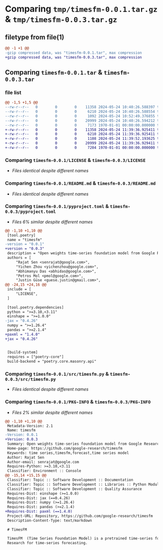 # Comparing `tmp/timesfm-0.0.1.tar.gz` & `tmp/timesfm-0.0.3.tar.gz`

## filetype from file(1)

```diff
@@ -1 +1 @@
-gzip compressed data, was "timesfm-0.0.1.tar", max compression
+gzip compressed data, was "timesfm-0.0.3.tar", max compression
```

## Comparing `timesfm-0.0.1.tar` & `timesfm-0.0.3.tar`

### file list

```diff
@@ -1,5 +1,5 @@
--rw-r--r--   0        0        0    11358 2024-05-24 10:40:26.588397 timesfm-0.0.1/LICENSE
--rw-r--r--   0        0        0     6210 2024-05-24 10:40:26.588554 timesfm-0.0.1/README.md
--rw-r--r--   0        0        0     1092 2024-05-24 10:52:49.376855 timesfm-0.0.1/pyproject.toml
--rw-r--r--   0        0        0    20999 2024-05-24 10:40:26.594212 timesfm-0.0.1/src/timesfm.py
--rw-r--r--   0        0        0     7173 1970-01-01 00:00:00.000000 timesfm-0.0.1/PKG-INFO
+-rw-r--r--   0        0        0    11358 2024-05-24 11:39:36.925411 timesfm-0.0.3/LICENSE
+-rw-r--r--   0        0        0     6210 2024-05-24 11:39:36.925411 timesfm-0.0.3/README.md
+-rw-r--r--   0        0        0     1108 2024-05-24 11:39:52.193625 timesfm-0.0.3/pyproject.toml
+-rw-r--r--   0        0        0    20999 2024-05-24 11:39:36.929411 timesfm-0.0.3/src/timesfm.py
+-rw-r--r--   0        0        0     7204 1970-01-01 00:00:00.000000 timesfm-0.0.3/PKG-INFO
```

### Comparing `timesfm-0.0.1/LICENSE` & `timesfm-0.0.3/LICENSE`

 * *Files identical despite different names*

### Comparing `timesfm-0.0.1/README.md` & `timesfm-0.0.3/README.md`

 * *Files identical despite different names*

### Comparing `timesfm-0.0.1/pyproject.toml` & `timesfm-0.0.3/pyproject.toml`

 * *Files 6% similar despite different names*

```diff
@@ -1,10 +1,10 @@
 [tool.poetry]
 name = "timesfm"
-version = "0.0.1"
+version = "0.0.3"
 description = "Open weights time-series foundation model from Google Research."
 authors = [
     "Rajat Sen <senrajat@google.com>",
     "Yichen Zhou <yichenzhou@google.com>",
     "Abhimanyu Das <abhidas@google.com>",
     "Petros Mol <pmol@google.com>",
     "Justin Güse <guese.justin@gmail.com>",
@@ -24,15 +24,16 @@
 include = [
     "LICENSE",
 ]
 
 [tool.poetry.dependencies]
 python = ">=3.10,<3.11"
 einshape = ">=1.0.0"
-jax = "0.4.26"
 numpy = ">=1.26.4"
 pandas = ">=2.1.4"
+paxml = "1.4.0"
+jax = "0.4.26"
 
 
 [build-system]
 requires = ["poetry-core"]
 build-backend = "poetry.core.masonry.api"
```

### Comparing `timesfm-0.0.1/src/timesfm.py` & `timesfm-0.0.3/src/timesfm.py`

 * *Files identical despite different names*

### Comparing `timesfm-0.0.1/PKG-INFO` & `timesfm-0.0.3/PKG-INFO`

 * *Files 2% similar despite different names*

```diff
@@ -1,10 +1,10 @@
 Metadata-Version: 2.1
 Name: timesfm
-Version: 0.0.1
+Version: 0.0.3
 Summary: Open weights time-series foundation model from Google Research.
 Home-page: https://github.com/google-research/timesfm
 Keywords: time series,timesfm,forecast,time series model
 Author: Rajat Sen
 Author-email: senrajat@google.com
 Requires-Python: >=3.10,<3.11
 Classifier: Environment :: Console
@@ -15,14 +15,15 @@
 Classifier: Topic :: Software Development :: Documentation
 Classifier: Topic :: Software Development :: Libraries :: Python Modules
 Classifier: Topic :: Software Development :: Quality Assurance
 Requires-Dist: einshape (>=1.0.0)
 Requires-Dist: jax (==0.4.26)
 Requires-Dist: numpy (>=1.26.4)
 Requires-Dist: pandas (>=2.1.4)
+Requires-Dist: paxml (==1.4.0)
 Project-URL: Repository, https://github.com/google-research/timesfm
 Description-Content-Type: text/markdown
 
 # TimesFM
 
 TimesFM  (Time Series Foundation Model) is a pretrained time-series foundation model developed by Google
 Research for time-series forecasting.
```


